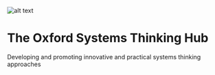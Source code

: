 ![alt text](https://github.com/OxSTHub/OxSTHub.github.io/blob/[branch]/image.jpg?raw=true)


# The Oxford Systems Thinking Hub
Developing and promoting innovative and practical systems thinking approaches
